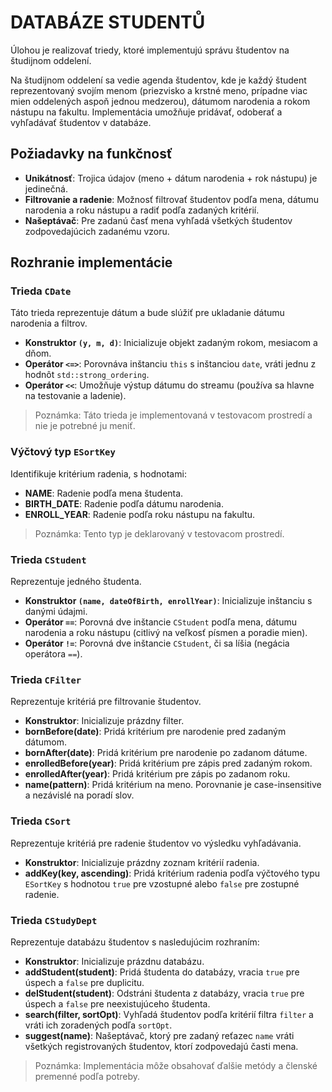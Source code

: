 # DATABÁZE STUDENTŮ

Úlohou je realizovať triedy, ktoré implementujú správu študentov na študijnom oddelení.

Na študijnom oddelení sa vedie agenda študentov, kde je každý študent reprezentovaný svojím menom (priezvisko a krstné meno, prípadne viac mien oddelených aspoň jednou medzerou), dátumom narodenia a rokom nástupu na fakultu. Implementácia umožňuje pridávať, odoberať a vyhľadávať študentov v databáze.

## Požiadavky na funkčnosť

- **Unikátnosť**: Trojica údajov (meno + dátum narodenia + rok nástupu) je jedinečná.
- **Filtrovanie a radenie**: Možnosť filtrovať študentov podľa mena, dátumu narodenia a roku nástupu a radiť podľa zadaných kritérií.
- **Našeptávač**: Pre zadanú časť mena vyhľadá všetkých študentov zodpovedajúcich zadanému vzoru.

## Rozhranie implementácie

### Trieda `CDate`

Táto trieda reprezentuje dátum a bude slúžiť pre ukladanie dátumu narodenia a filtrov.

- **Konstruktor `(y, m, d)`**: Inicializuje objekt zadaným rokom, mesiacom a dňom.
- **Operátor `<=>`**: Porovnáva inštanciu `this` s inštanciou `date`, vráti jednu z hodnôt `std::strong_ordering`.
- **Operátor `<<`**: Umožňuje výstup dátumu do streamu (používa sa hlavne na testovanie a ladenie).

> Poznámka: Táto trieda je implementovaná v testovacom prostredí a nie je potrebné ju meniť.

### Výčtový typ `ESortKey`

Identifikuje kritérium radenia, s hodnotami:

- **NAME**: Radenie podľa mena študenta.
- **BIRTH_DATE**: Radenie podľa dátumu narodenia.
- **ENROLL_YEAR**: Radenie podľa roku nástupu na fakultu.

> Poznámka: Tento typ je deklarovaný v testovacom prostredí.

### Trieda `CStudent`

Reprezentuje jedného študenta.

- **Konstruktor `(name, dateOfBirth, enrollYear)`**: Inicializuje inštanciu s danými údajmi.
- **Operátor `==`**: Porovná dve inštancie `CStudent` podľa mena, dátumu narodenia a roku nástupu (citlivý na veľkosť písmen a poradie mien).
- **Operátor `!=`**: Porovná dve inštancie `CStudent`, či sa líšia (negácia operátora `==`).

### Trieda `CFilter`

Reprezentuje kritériá pre filtrovanie študentov.

- **Konstruktor**: Inicializuje prázdny filter.
- **bornBefore(date)**: Pridá kritérium pre narodenie pred zadaným dátumom.
- **bornAfter(date)**: Pridá kritérium pre narodenie po zadanom dátume.
- **enrolledBefore(year)**: Pridá kritérium pre zápis pred zadaným rokom.
- **enrolledAfter(year)**: Pridá kritérium pre zápis po zadanom roku.
- **name(pattern)**: Pridá kritérium na meno. Porovnanie je case-insensitive a nezávislé na poradí slov.

### Trieda `CSort`

Reprezentuje kritériá pre radenie študentov vo výsledku vyhľadávania.

- **Konstruktor**: Inicializuje prázdny zoznam kritérií radenia.
- **addKey(key, ascending)**: Pridá kritérium radenia podľa výčtového typu `ESortKey` s hodnotou `true` pre vzostupné alebo `false` pre zostupné radenie.

### Trieda `CStudyDept`

Reprezentuje databázu študentov s nasledujúcim rozhraním:

- **Konstruktor**: Inicializuje prázdnu databázu.
- **addStudent(student)**: Pridá študenta do databázy, vracia `true` pre úspech a `false` pre duplicitu.
- **delStudent(student)**: Odstráni študenta z databázy, vracia `true` pre úspech a `false` pre neexistujúceho študenta.
- **search(filter, sortOpt)**: Vyhľadá študentov podľa kritérií filtra `filter` a vráti ich zoradených podľa `sortOpt`.
- **suggest(name)**: Našeptávač, ktorý pre zadaný reťazec `name` vráti všetkých registrovaných študentov, ktorí zodpovedajú časti mena.

> Poznámka: Implementácia môže obsahovať ďalšie metódy a členské premenné podľa potreby.
